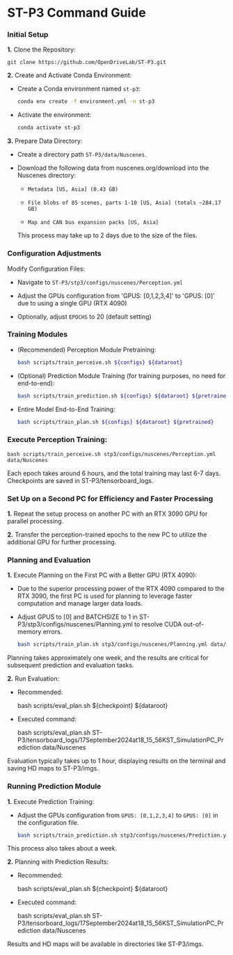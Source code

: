 # ST-P3 Command Guide

### Initial Setup
**1.** Clone the Repository:

    git clone https://github.com/OpenDriveLab/ST-P3.git

**2.** Create and Activate Conda Environment:
  - Create a Conda environment named `st-p3`:

    ```bash
    conda env create -f environment.yml -n st-p3
    ```
          
  - Activate the environment:

    ```bash
    conda activate st-p3
    ```


**3.** Prepare Data Directory:
  - Create a directory path `ST-P3/data/Nuscenes`.
  
  - Download the following data from nuscenes.org/download into the Nuscenes directory:

    - `Metadata [US, Asia] (0.43 GB)`

    - `File blobs of 85 scenes, parts 1-10 [US, Asia] (totals ~284.17 GB)`

    - `Map and CAN bus expansion packs [US, Asia]`
   
    This process may take up to 2 days due to the size of the files.


### Configuration Adjustments

Modify Configuration Files:

  - Navigate to `ST-P3/stp3/configs/nuscenes/Perception.yml`

  - Adjust the GPUs configuration from 'GPUS: [0,1,2,3,4]' to 'GPUS: [0]' due to using a single GPU (RTX 4090)

  - Optionally, adjust `EPOCHS` to 20 (default setting)


### Training Modules

  - (Recommended) Perception Module Pretraining:

    ```bash
    bash scripts/train_perceive.sh ${configs} ${dataroot}
    ```

  - (Optional) Prediction Module Training (for training purposes, no need for end-to-end):

    ```bash
    bash scripts/train_prediction.sh ${configs} ${dataroot} ${pretrained}
    ```

  - Entire Model End-to-End Training:

    ```bash
    bash scripts/train_plan.sh ${configs} ${dataroot} ${pretrained}
    ```
    
### Execute Perception Training:

    bash scripts/train_perceive.sh stp3/configs/nuscenes/Perception.yml data/Nuscenes
    

Each epoch takes around 6 hours, and the total training may last 6-7 days. Checkpoints are saved in ST-P3/tensorboard_logs.


### Set Up on a Second PC for Efficiency and Faster Processing

**1.** Repeat the setup process on another PC with an RTX 3090 GPU for parallel processing.

**2.** Transfer the perception-trained epochs to the new PC to utilize the additional GPU for further processing.


### Planning and Evaluation

**1.**  Execute Planning on the First PC with a Better GPU (RTX 4090):

- Due to the superior processing power of the RTX 4090 compared to the RTX 3090, the first PC is used for planning to leverage faster computation and manage larger data loads.
          
- Adjust GPUS to [0] and BATCHSIZE to 1 in ST-P3/stp3/configs/nuscenes/Planning.yml to resolve CUDA out-of-memory errors.

    ```bash
    bash scripts/train_plan.sh stp3/configs/nuscenes/Planning.yml data/Nuscenes ST-P3/tensorboard_logs/30August2024at13_22_38KST_SimulationPC_Perception/default/version_0/checkpoints/last.ckpt
    ```

Planning takes approximately one week, and the results are critical for subsequent prediction and evaluation tasks.


**2.** Run Evaluation:

- Recommended:


    bash scripts/eval_plan.sh ${checkpoint} ${dataroot}
    

- Executed command:

    
    bash scripts/eval_plan.sh ST-P3/tensorboard_logs/17September2024at18_15_56KST_SimulationPC_Prediction data/Nuscenes


Evaluation typically takes up to 1 hour, displaying results on the terminal and saving HD maps to ST-P3/imgs.


### Running Prediction Module


**1.** Execute Prediction Training:

- Adjust the GPUs configuration from `GPUS: [0,1,2,3,4]` to `GPUS: [0]` in the configuration file.

    ```bash
    bash scripts/train_prediction.sh stp3/configs/nuscenes/Prediction.yml data/Nuscenes ST-P3/tensorboard_logs/30August2024at13_22_38KST_SimulationPC_Perception/default/version_0/checkpoints/last.ckpt
    ```

This process also takes about a week.



**2.** Planning with Prediction Results:

- Recommended:


    bash scripts/eval_plan.sh ${checkpoint} ${dataroot}

    
- Executed command:


    bash scripts/eval_plan.sh ST-P3/tensorboard_logs/17September2024at18_15_56KST_SimulationPC_Prediction data/Nuscenes


Results and HD maps will be available in directories like ST-P3/imgs.
